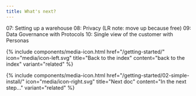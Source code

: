 ```yaml
---
title: What's next?
---
```


07: Setting up a warehouse
08: Privacy (LR note: move up because free)
09: Data Governance with Protocols
10: Single view of the customer with Personas
























<div class="double">
  {% include components/media-icon.html  href="/getting-started/" icon="media/icon-left.svg" title="Back to the index" content="back to the index" variant="related" %}

  {% include components/media-icon.html  href="/getting-started/02-simple-install/" icon="media/icon-right.svg" title="Next doc" content="In the next step..." variant="related" %}
</div>
